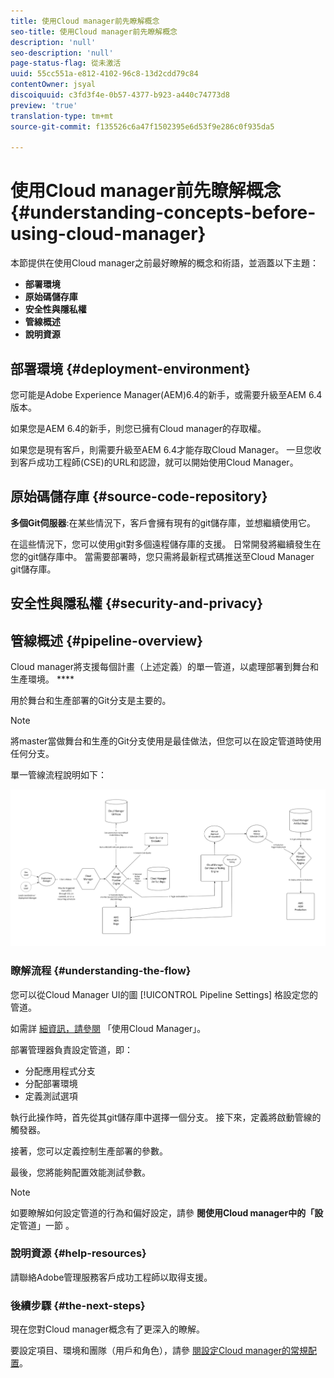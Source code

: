 ```yaml
---
title: 使用Cloud manager前先瞭解概念
seo-title: 使用Cloud manager前先瞭解概念
description: 'null'
seo-description: 'null'
page-status-flag: 從未激活
uuid: 55cc551a-e812-4102-96c8-13d2cdd79c84
contentOwner: jsyal
discoiquuid: c3fd3f4e-0b57-4377-b923-a440c74773d8
preview: 'true'
translation-type: tm+mt
source-git-commit: f135526c6a47f1502395e6d53f9e286c0f935da5

---
```



# 使用Cloud manager前先瞭解概念{#understanding-concepts-before-using-cloud-manager}

本節提供在使用Cloud manager之前最好瞭解的概念和術語，並涵蓋以下主題：

* **部署環境**
* **原始碼儲存庫**
* **安全性與隱私權**
* **管線概述**
* **說明資源**

## 部署環境 {#deployment-environment}

您可能是Adobe Experience Manager(AEM)6.4的新手，或需要升級至AEM 6.4版本。

如果您是AEM 6.4的新手，則您已擁有Cloud manager的存取權。

如果您是現有客戶，則需要升級至AEM 6.4才能存取Cloud Manager。 一旦您收到客戶成功工程師(CSE)的URL和認證，就可以開始使用Cloud Manager。

<!-- 

Comment Type: annotation
Last Modified By: ptager
Last Modified Date: 2018-05-02T17:19:24.147-0400

Section is redundant with the section in the Overview topic

 -->

## 原始碼儲存庫 {#source-code-repository}

**多個Git伺服器**:在某些情況下，客戶會擁有現有的git儲存庫，並想繼續使用它。

在這些情況下，您可以使用git對多個遠程儲存庫的支援。 日常開發將繼續發生在您的git儲存庫中。 當需要部署時，您只需將最新程式碼推送至Cloud Manager git儲存庫。

<!-- 

Comment Type: annotation
Last Modified By: ptager
Last Modified Date: 2018-05-02T17:20:46.002-0400

Looks like we lost some content, compared to the previous version

 -->

## 安全性與隱私權 {#security-and-privacy}

<!-- 

Comment Type: annotation
Last Modified By: jsyal
Last Modified Date: 2018-04-21T02:38:21.417-0400

Query for Brad B.

 -->

## 管線概述 {#pipeline-overview}

Cloud manager將支援每個計畫（上述定義）的單一管道，以處理部署到舞台和生產環境。 ****

用於舞台和生產部署的Git分支是主要的。

>[!NOTE]
>
>將master當做舞台和生產的Git分支使用是最佳做法，但您可以在設定管道時使用任何分支。

單一管線流程說明如下：

![](assets/screen_shot_2018-04-30at30318pm.png)

### 瞭解流程 {#understanding-the-flow}

您可以從Cloud Manager UI的圖 [!UICONTROL Pipeline Settings] 格設定您的管道。

如需詳 [細資訊，請參閱](hhttps://helpx.adobe.com/experience-manager/cloud-manager/using/using-cloud-manager.html) 「使用Cloud Manager」。

部署管理器負責設定管道，即：

* 分配應用程式分支
* 分配部署環境
* 定義測試選項

執行此操作時，首先從其git儲存庫中選擇一個分支。 接下來，定義將啟動管線的觸發器。

接著，您可以定義控制生產部署的參數。

最後，您將能夠配置效能測試參數。

>[!NOTE]
>
>如要瞭解如何設定管道的行為和偏好設定，請參 **閱使用Cloud manager中的「設** 定管道」一節 [](using-cloud-manager.md)。

### 說明資源 {#help-resources}

請聯絡Adobe管理服務客戶成功工程師以取得支援。

### 後續步驟 {#the-next-steps}

現在您對Cloud manager概念有了更深入的瞭解。

要設定項目、環境和團隊（用戶和角色），請參 [閱設定Cloud manager的常規配置](setting-configurations-for-cloud-manager.md)。

